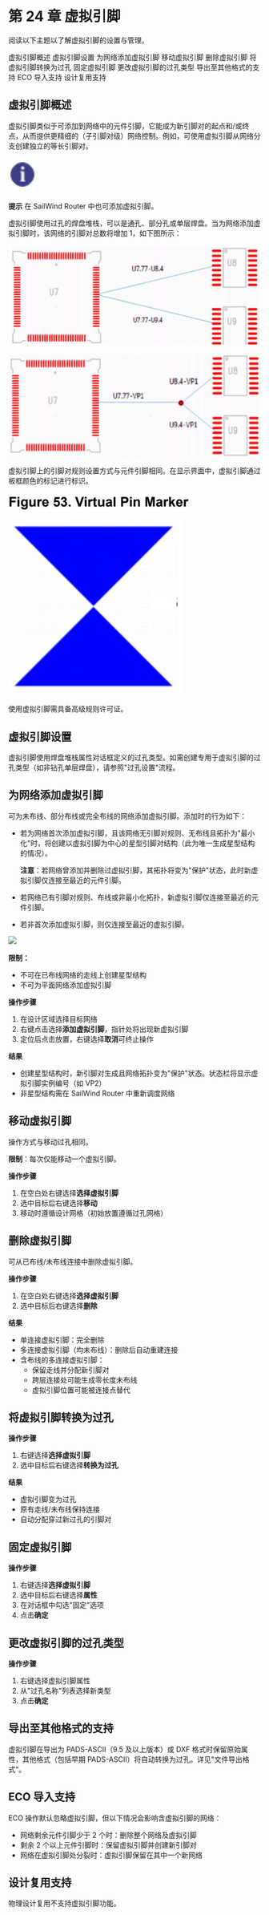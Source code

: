 # 第 24 章 虚拟引脚
阅读以下主题以了解虚拟引脚的设置与管理。

虚拟引脚概述 虚拟引脚设置 为网络添加虚拟引脚 移动虚拟引脚 删除虚拟引脚 将虚拟引脚转换为过孔 固定虚拟引脚 更改虚拟引脚的过孔类型 导出至其他格式的支持 ECO 导入支持 设计复用支持

## 虚拟引脚概述
虚拟引脚类似于可添加到网络中的元件引脚，它能成为新引脚对的起点和/或终点，从而提供更精细的（子引脚对级）网络控制。例如，可使用虚拟引脚从网络分支创建独立的等长引脚对。

![](/layout/guide/24/_page_0_Picture_5.jpeg)

**提示**
在 SailWind Router 中也可添加虚拟引脚。

虚拟引脚使用过孔的焊盘堆栈，可以是通孔、部分孔或单层焊盘。当为网络添加虚拟引脚时，该网络的引脚对总数将增加 1，如下图所示：

![](/layout/guide/24/_page_1_Figure_2.jpeg)

![](/layout/guide/24/_page_1_Figure_4.jpeg)

虚拟引脚上的引脚对规则设置方式与元件引脚相同。在显示界面中，虚拟引脚通过板框颜色的标记进行标识。

![](/layout/guide/24/_page_1_Figure_7.jpeg)

![](/layout/guide/24/_page_1_Figure_8.jpeg)

使用虚拟引脚需具备高级规则许可证。

## 虚拟引脚设置
虚拟引脚使用焊盘堆栈属性对话框定义的过孔类型。如需创建专用于虚拟引脚的过孔类型（如非钻孔单层焊盘），请参照"过孔设置"流程。

## 为网络添加虚拟引脚
可为未布线、部分布线或完全布线的网络添加虚拟引脚。添加时的行为如下：

- 若为网络首次添加虚拟引脚，且该网络无引脚对规则、无布线且拓扑为"最小化"时，将创建以虚拟引脚为中心的星型引脚对结构（此为唯一生成星型结构的情况）。
  
  **注意**：若网络曾添加并删除过虚拟引脚，其拓扑将变为"保护"状态，此时新虚拟引脚仅连接至最近的元件引脚。

- 若网络已有引脚对规则、布线或非最小化拓扑，新虚拟引脚仅连接至最近的元件引脚。
- 若非首次添加虚拟引脚，则仅连接至最近的虚拟引脚。

![](/layout/guide/24/_page_2_Picture_12.jpeg)

**限制：**
- 不可在已布线网络的走线上创建星型结构
- 不可为平面网络添加虚拟引脚

**操作步骤**
1. 在设计区域选择目标网络
2. 右键点击选择**添加虚拟引脚**，指针处将出现新虚拟引脚
3. 定位后点击放置，右键选择**取消**可终止操作

**结果**
- 创建星型结构时，新引脚对生成且网络拓扑变为"保护"状态。状态栏将显示虚拟引脚实例编号（如 VP2）
- 非星型结构需在 SailWind Router 中重新调度网络

## 移动虚拟引脚
操作方式与移动过孔相同。

**限制**：每次仅能移动一个虚拟引脚。

**操作步骤**
1. 在空白处右键选择**选择虚拟引脚**
2. 选中目标后右键选择**移动**
3. 移动时遵循设计网格（初始放置遵循过孔网格）

## 删除虚拟引脚
可从已布线/未布线连接中删除虚拟引脚。

**操作步骤**
1. 在空白处右键选择**选择虚拟引脚**
2. 选中目标后右键选择**删除**

**结果**
- 单连接虚拟引脚：完全删除
- 多连接虚拟引脚（均未布线）：删除后自动重建连接
- 含布线的多连接虚拟引脚：
  - 保留走线并分配新引脚对
  - 跨层连接处可能生成零长度未布线
  - 虚拟引脚位置可能被连接点替代

## 将虚拟引脚转换为过孔
**操作步骤**
1. 右键选择**选择虚拟引脚**
2. 选中目标后右键选择**转换为过孔**

**结果**
- 虚拟引脚变为过孔
- 原有走线/未布线保持连接
- 自动分配穿过新过孔的引脚对

## 固定虚拟引脚
**操作步骤**
1. 右键选择**选择虚拟引脚**
2. 选中目标后右键选择**属性**
3. 在对话框中勾选"固定"选项
4. 点击**确定**

## 更改虚拟引脚的过孔类型
**操作步骤**
1. 右键选择虚拟引脚属性
2. 从"过孔名称"列表选择新类型
3. 点击**确定**

## 导出至其他格式的支持
虚拟引脚在导出为 PADS-ASCII（9.5 及以上版本）或 DXF 格式时保留原始属性，其他格式（包括早期 PADS-ASCII）将自动转换为过孔。详见"文件导出格式"。

## ECO 导入支持
ECO 操作默认忽略虚拟引脚，但以下情况会影响含虚拟引脚的网络：
- 网络剩余元件引脚少于 2 个时：删除整个网络及虚拟引脚
- 剩余 2 个以上元件引脚时：保留虚拟引脚并创建新引脚对
- 网络在虚拟引脚处分裂时：虚拟引脚保留在其中一个新网络

## 设计复用支持
物理设计复用不支持虚拟引脚功能。